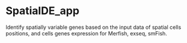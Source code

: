 # SpatialDE_app
Identify spatially variable genes based on the input data of spatial cells positions, and cells genes expression for Merfish, exseq, smFish.
